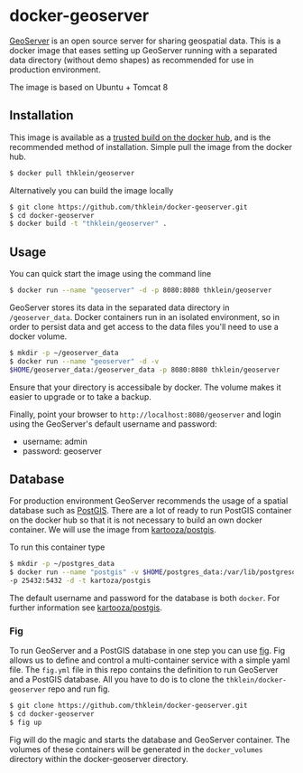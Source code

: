 

# docker-geoserver

[GeoServer](http://geoserver.org) is an open source server for sharing geospatial data.
This is a docker image that eases setting up GeoServer running with a separated data directory (without demo shapes) as recommended for use in production environment.

The image is based on Ubuntu + Tomcat 8

## Installation

This image is available as a [trusted build on the docker hub](https://registry.hub.docker.com/u/thklein/geoserver/), and is the recommended method of installation.
Simple pull the image from the docker hub.

```bash
$ docker pull thklein/geoserver
```

Alternatively you can build the image locally

```bash
$ git clone https://github.com/thklein/docker-geoserver.git
$ cd docker-geoserver
$ docker build -t "thklein/geoserver" .
```

## Usage

You can quick start the image using the command line

```bash
$ docker run --name "geoserver" -d -p 8080:8080 thklein/geoserver
```

GeoServer stores its data in the separated data directory in `/geoserver_data`. Docker containers run in an isolated environment, so in order to persist data and get access to the data files you'll need to use a docker volume.

```bash
$ mkdir -p ~/geoserver_data
$ docker run --name "geoserver" -d -v 
$HOME/geoserver_data:/geoserver_data -p 8080:8080 thklein/geoserver
```
Ensure that your directory is accessibale by docker. The volume makes it easier to upgrade or to take a backup.

Finally, point your browser to `http://localhost:8080/geoserver` and login using the GeoServer's default username and password:

* username: admin
* password: geoserver

## Database

For production environment GeoServer recommends the usage of a spatial database such as [PostGIS](www.postgis.org). There are a lot of ready to run PostGIS container on the docker hub so that it is not necessary to build an own docker container. We will use the image from [kartooza/postgis](https://registry.hub.docker.com/u/kartoza/postgis/).

To run this container type
```bash
$ mkdir -p ~/postgres_data
$ docker run --name "postgis" -v $HOME/postgres_data:/var/lib/postgresql 
-p 25432:5432 -d -t kartoza/postgis
```

The default username and password for the database is both `docker`.
For further information see [kartooza/postgis](https://registry.hub.docker.com/u/kartoza/postgis/).

### Fig

To run GeoServer and a PostGIS database in one step you can use [fig](www.fig.sh). Fig allows us to define and control a multi-container service with a simple yaml file. The `fig.yml` file in this repo contains the definition to run GeoServer and a PostGIS database. All you have to do is to clone the `thklein/docker-geoserver` repo and run fig.

```bash
$ git clone https://github.com/thklein/docker-geoserver.git
$ cd docker-geoserver
$ fig up
```

Fig will do the magic and starts the database and GeoServer container. The volumes of these containers will be generated in the `docker_volumes` directory within the docker-geoserver directory. 
